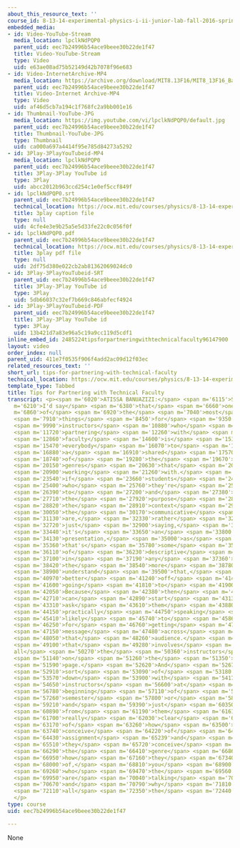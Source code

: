 ```yaml
---
about_this_resource_text: ''
course_id: 8-13-14-experimental-physics-i-ii-junior-lab-fall-2016-spring-2017
embedded_media:
- id: Video-YouTube-Stream
  media_location: lpclkNdPQP0
  parent_uid: eec7b24996b54ace9beee30b22de1f47
  title: Video-YouTube-Stream
  type: Video
  uid: e63ae08ad75b52149d42b7078f96e683
- id: Video-InternetArchive-MP4
  media_location: https://archive.org/download/MIT8.13F16/MIT8_13F16_Banuazizi_Partnering_with_Technical_Faculty_300k.mp4
  parent_uid: eec7b24996b54ace9beee30b22de1f47
  title: Video-Internet Archive-MP4
  type: Video
  uid: af46d5cb7a194c1f768fc2a9bb001e16
- id: Thumbnail-YouTube-JPG
  media_location: https://img.youtube.com/vi/lpclkNdPQP0/default.jpg
  parent_uid: eec7b24996b54ace9beee30b22de1f47
  title: Thumbnail-YouTube-JPG
  type: Thumbnail
  uid: ca000a697a4414f95e785d84273a5292
- id: 3Play-3PlayYouTubeid-MP4
  media_location: lpclkNdPQP0
  parent_uid: eec7b24996b54ace9beee30b22de1f47
  title: 3Play-3Play YouTube id
  type: 3Play
  uid: abcc2012b963ccd254c1e0ef5ccf849f
- id: lpclkNdPQP0.srt
  parent_uid: eec7b24996b54ace9beee30b22de1f47
  technical_location: https://ocw.mit.edu/courses/physics/8-13-14-experimental-physics-i-ii-junior-lab-fall-2016-spring-2017/instructor-insights/atissa-banuazizis-insights/tips-for-partnering-with-technical-faculty/lpclkNdPQP0.srt
  title: 3play caption file
  type: null
  uid: 4cfe4e3e9b25a5e5d33fe22c0c056f0f
- id: lpclkNdPQP0.pdf
  parent_uid: eec7b24996b54ace9beee30b22de1f47
  technical_location: https://ocw.mit.edu/courses/physics/8-13-14-experimental-physics-i-ii-junior-lab-fall-2016-spring-2017/instructor-insights/atissa-banuazizis-insights/tips-for-partnering-with-technical-faculty/lpclkNdPQP0.pdf
  title: 3play pdf file
  type: null
  uid: 2df75d380e022cb2ab81362069024dc0
- id: 3Play-3PlayYouTubeid-SRT
  parent_uid: eec7b24996b54ace9beee30b22de1f47
  title: 3Play-3Play YouTube id
  type: 3Play
  uid: 5db66037c32ef7b669c846abfecf4924
- id: 3Play-3PlayYouTubeid-PDF
  parent_uid: eec7b24996b54ace9beee30b22de1f47
  title: 3Play-3Play YouTube id
  type: 3Play
  uid: 13b421d7a83e96a5c19a9cc119d5cdf1
inline_embed_id: 2485224tipsforpartneringwithtechnicalfaculty96147900
layout: video
order_index: null
parent_uid: 411e7f0535f906f4add2ac09d12f03ec
related_resources_text: ''
short_url: tips-for-partnering-with-technical-faculty
technical_location: https://ocw.mit.edu/courses/physics/8-13-14-experimental-physics-i-ii-junior-lab-fall-2016-spring-2017/instructor-insights/atissa-banuazizis-insights/tips-for-partnering-with-technical-faculty
template_type: Tabbed
title: Tips for Partnering with Technical Faculty
transcript: <p><span m='6020'>ATISSA BANUAZIZI:</span> <span m='6115'>So</span> <span
  m='6210'>I'd say</span> <span m='6380'>that</span> <span m='6660'>one</span> <span
  m='6860'>of</span> <span m='6920'>the</span> <span m='7040'>most</span> <span m='7340'>important</span>
  <span m='7910'>things</span> <span m='8450'>for</span> <span m='9350'>communication</span>
  <span m='9990'>instructors</span> <span m='10880'>who</span> <span m='11570'>are</span>
  <span m='11720'>partnering</span> <span m='12260'>with</span> <span m='12440'>technical</span>
  <span m='12860'>faculty</span> <span m='14600'>is</span> <span m='15110'>for</span>
  <span m='15470'>everybody</span> <span m='16070'>to</span> <span m='16400'>have</span>
  <span m='16880'>a</span> <span m='16910'>shared</span> <span m='17570'>understanding</span>
  <span m='18740'>of</span> <span m='19280'>the</span> <span m='19670'>assignment</span>
  <span m='20150'>genres</span> <span m='20630'>that</span> <span m='20780'>you're</span>
  <span m='20900'>working</span> <span m='21260'>with.</span> <span m='23070'>So</span>
  <span m='23540'>if</span> <span m='23660'>students</span> <span m='24140'>understand</span>
  <span m='25400'>who</span> <span m='25760'>they're</span> <span m='25910'>talking</span>
  <span m='26390'>to</span> <span m='27200'>and</span> <span m='27380'>what</span>
  <span m='27710'>the</span> <span m='27920'>purpose</span> <span m='28670'>and</span>
  <span m='28820'>the</span> <span m='28910'>context</span> <span m='29720'>of</span>
  <span m='30050'>the</span> <span m='30170'>communicative</span> <span m='30740'>act</span>
  <span m='31130'>are,</span> <span m='32330'>rather</span> <span m='32600'>than</span>
  <span m='32720'>just</span> <span m='32900'>saying,</span> <span m='33140'>like,</span>
  <span m='33440'>it's</span> <span m='33650'>an</span> <span m='33800'>oral</span>
  <span m='34130'>presentation,</span> <span m='35000'>as</span> <span m='35150'>though</span>
  <span m='35360'>that's</span> <span m='35780'>some</span> <span m='35960'>kind</span>
  <span m='36110'>of</span> <span m='36230'>descriptive</span> <span m='36830'>term</span>
  <span m='37100'>in</span> <span m='37190'>any</span> <span m='37360'>way,</span>
  <span m='38420'>the</span> <span m='38540'>more</span> <span m='38780'>they</span>
  <span m='38900'>understand</span> <span m='39500'>that,</span> <span m='40950'>the</span>
  <span m='40970'>better</span> <span m='41240'>off</span> <span m='41480'>they're</span>
  <span m='41600'>going</span> <span m='41810'>to</span> <span m='41900'>be.</span>
  <span m='42050'>Because</span> <span m='42380'>then</span> <span m='42620'>you</span>
  <span m='42710'>can</span> <span m='42890'>start</span> <span m='43130'>to</span>
  <span m='43310'>ask</span> <span m='43610'>them</span> <span m='43880'>what</span>
  <span m='44150'>practically</span> <span m='44750'>speaking</span> <span m='45260'>is</span>
  <span m='45410'>likely</span> <span m='45740'>to</span> <span m='45860'>work</span>
  <span m='46250'>for</span> <span m='46760'>getting</span> <span m='47060'>the</span>
  <span m='47150'>message</span> <span m='47480'>across</span> <span m='47930'>to</span>
  <span m='48050'>that</span> <span m='48260'>audience.</span> <span m='49010'>But</span>
  <span m='49100'>that</span> <span m='49280'>involves</span> <span m='50060'>that
  all</span> <span m='50270'>the</span> <span m='50360'>instructors</span> <span m='50990'>be</span>
  <span m='51140'>on</span> <span m='51260'>the</span> <span m='51350'>same</span>
  <span m='51590'>page.</span> <span m='52620'>And</span> <span m='52670'>so</span>
  <span m='52910'>sort</span> <span m='53090'>of</span> <span m='53180'>sitting</span>
  <span m='53570'>down</span> <span m='53900'>with</span> <span m='54170'>the</span>
  <span m='54650'>instructors</span> <span m='56600'>at</span> <span m='56690'>the</span>
  <span m='56780'>beginning</span> <span m='57110'>of</span> <span m='57170'>the</span>
  <span m='57260'>semester</span> <span m='57800'>or</span> <span m='58040'>beforehand,</span>
  <span m='59210'>and</span> <span m='59390'>just</span> <span m='60350'>getting</span>
  <span m='60890'>from</span> <span m='61190'>them</span> <span m='61610'>a</span>
  <span m='61700'>really</span> <span m='62030'>clear</span> <span m='62420'>understanding</span>
  <span m='63170'>of</span> <span m='63260'>how</span> <span m='63500'>they</span>
  <span m='63740'>conceive</span> <span m='64220'>of</span> <span m='64310'>the</span>
  <span m='64430'>assignment</span> <span m='65239'>and</span> <span m='65330'>how</span>
  <span m='65510'>they</span> <span m='65720'>conceive</span> <span m='66170'>of</span>
  <span m='66290'>the</span> <span m='66410'>genre</span> <span m='66860'>and</span>
  <span m='66950'>how</span> <span m='67160'>they</span> <span m='67340'>conceive</span>
  <span m='68000'>of,</span> <span m='68810'>you</span> <span m='68900'>know,</span>
  <span m='69260'>who</span> <span m='69470'>the</span> <span m='69560'>students</span>
  <span m='69950'>are</span> <span m='70040'>talking</span> <span m='70460'>to</span>
  <span m='70670'>and</span> <span m='70790'>why</span> <span m='71810'>makes</span>
  <span m='72110'>all</span> <span m='72350'>the</span> <span m='72440'>difference.</span>
  </p>
type: course
uid: eec7b24996b54ace9beee30b22de1f47

---
```

None